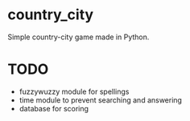# country_city
Simple country-city game made in Python.

# TODO
* fuzzywuzzy module for spellings
* time module to prevent searching and answering
* database for scoring
